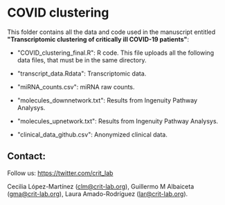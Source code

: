 # COVID clustering
This folder contains all the data and code used in the manuscript entitled __"Transcriptomic clustering of critically ill COVID-19 patients"__:

- "COVID_clustering_final.R": R code. This file uploads all the following data files, that must be in the same directory.

- "transcript_data.Rdata": Transcriptomic data.

- "miRNA_counts.csv": miRNA raw counts.

- "molecules_downnetwork.txt": Results from Ingenuity Pathway Analysys.

- "molecules_upnetwork.txt": Results from Ingenuity Pathway Analysys.

- "clinical_data_github.csv": Anonymized clinical data.

## Contact: 

Follow us: https://twitter.com/crit_lab

Cecilia López-Martínez (clm@crit-lab.org), Guillermo M Albaiceta (gma@crit-lab.org), Laura Amado-Rodríguez (lar@crit-lab.org).
